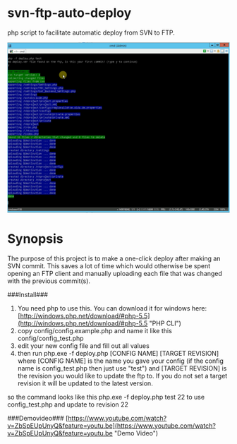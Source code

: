 svn-ftp-auto-deploy
===================

php script to facilitate automatic deploy from SVN to FTP.

![Deploy SVN to FTP](https://github.com/XIDA/svn-ftp-auto-deploy/raw/master/images/eyecatcher.png)


Synopsis
========

The purpose of this project is to make a one-click deploy after making an SVN commit. This saves a lot of time which would otherwise be spent opening an FTP client and manually uploading each file that was changed with the previous commit(s).


###Install###
1. You need php to use this.
You can download it for windows here: [http://windows.php.net/download/#php-5.5](http://windows.php.net/download/#php-5.5 "PHP CLI")
2. copy config/config.example.php and name it like this config/config_test.php
3. edit your new config file and fill out all values
4. then run php.exe -f deploy.php [CONFIG NAME] [TARGET REVISION]
where [CONFIG NAME] is the name you gave your config (if the config name is config_test.php then just use "test") and [TARGET REVISION] is the revision you would like to update the ftp to. If you do not set a target revision it will be updated to the latest version.

so the command looks like this php.exe -f deploy.php test 22
to use config_test.php and update to revision 22


###Demovideo###
[https://www.youtube.com/watch?v=ZbSpEUpUnyQ&feature=youtu.be](https://www.youtube.com/watch?v=ZbSpEUpUnyQ&feature=youtu.be "Demo Video")






